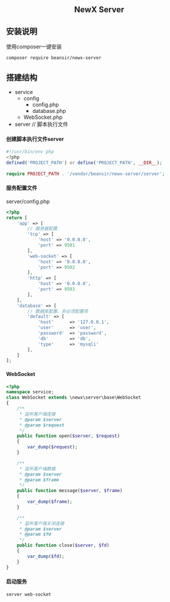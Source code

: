 <h2 align="center">NewX Server</h2>

## 安装说明
使用composer一键安装
```
composer require beansir/newx-server
```

## 搭建结构
* service
    * config
        * config.php
        * database.php
    * WebSocket.php
* server // 脚本执行文件

#### 创建脚本执行文件server
```php
#!/usr/bin/env php
<?php
defined('PROJECT_PATH') or define('PROJECT_PATH', __DIR__);
 
require PROJECT_PATH . '/vendor/beansir/newx-server/server';
```

#### 服务配置文件
server/config.php
```php
<?php
return [
    'app' => [
        // 服务器配置
        'tcp' => [
            'host' => '0.0.0.0',
            'port' => 9501
        ],
        'web-socket' => [
            'host' => '0.0.0.0',
            'port' => 9502
        ],
        'http' => [
            'host' => '0.0.0.0',
            'port' => 9503
        ],
    ],
    'database' => [
        // 数据库配置，非必须配置项
        'default' => [
            'host'      => '127.0.0.1',
            'user'      => 'user',
            'password'  => 'password',
            'db'        => 'db',
            'type'      => 'mysqli'
        ],
    ]
];
```

#### WebSocket
```php
<?php
namespace service;
class WebSocket extends \newx\server\base\WebSocket
{
    /**
     * 监听客户端连接
     * @param $server
     * @param $request
     */
    public function open($server, $request)
    {
        var_dump($request);
    }

    /**
     * 监听客户端数据
     * @param $server
     * @param $frame
     */
    public function message($server, $frame)
    {
        var_dump($frame);
    }

    /**
     * 监听客户端关闭连接
     * @param $server
     * @param $fd
     */
    public function close($server, $fd)
    {
        var_dump($fd);
    }
}
```

#### 启动服务
```
server web-socket
```